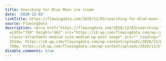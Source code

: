 ```yaml
---
title: Searching for Blue Moon ice cream
date: '2020-12-03'
linkTitle: https://flowingdata.com/2020/12/03/searching-for-blue-moon-ice-cream/
source: FlowingData
description: <p><a href="https://flowingdata.com/2020/12/03/searching-for-blue-moon-ice-cream/"><img
  width="750" height="462" src="https://i0.wp.com/flowingdata.com/wp-content/uploads/2020/12/blue-moon-ice-cream.jpg?fit=750%2C462&amp;ssl=1"
  class="attachment-medium size-medium wp-post-image" alt="" loading="lazy" srcset="https://i0.wp.com/flowingdata.com/wp-content/uploads/2020/12/blue-moon-ice-cream.jpg?w=2514&amp;ssl=1
  2514w, https://i0.wp.com/flowingdata.com/wp-content/uploads/2020/12/blue-moon-ice-cream.jpg?resize=750%2C462&amp;ssl=1
  750w, https://i0.wp.com/flowingdata.com/wp-content/uploads/2020/12/bl ...
disable_comments: true
---
```

<p><a href="https://flowingdata.com/2020/12/03/searching-for-blue-moon-ice-cream/"><img width="750" height="462" src="https://i0.wp.com/flowingdata.com/wp-content/uploads/2020/12/blue-moon-ice-cream.jpg?fit=750%2C462&amp;ssl=1" class="attachment-medium size-medium wp-post-image" alt="" loading="lazy" srcset="https://i0.wp.com/flowingdata.com/wp-content/uploads/2020/12/blue-moon-ice-cream.jpg?w=2514&amp;ssl=1 2514w, https://i0.wp.com/flowingdata.com/wp-content/uploads/2020/12/blue-moon-ice-cream.jpg?resize=750%2C462&amp;ssl=1 750w, https://i0.wp.com/flowingdata.com/wp-content/uploads/2020/12/bl ...